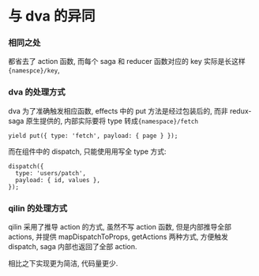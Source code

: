# 与 dva 的异同

### 相同之处

都省去了 action 函数, 而每个 saga 和 reducer 函数对应的 key 实际是长这样 `{namespce}/key`,

### dva 的处理方式

dva 为了准确触发相应函数, effects 中的 put 方法是经过包装后的, 而非 redux-saga 原生提供的, 内部实际要将 type 转成`{namespace}/fetch`

```
yield put({ type: 'fetch', payload: { page } });
```

而在组件中的 dispatch, 只能使用用写全 type 方式:

```
dispatch({
  type: 'users/patch',
  payload: { id, values },
});
```

### qilin 的处理方式

qilin 采用了推导 action 的方式, 虽然不写 action 函数, 但是内部推导全部 actions, 并提供 mapDispatchToProps, getActions 两种方式, 方便触发 dispatch, saga 内部也返回了全部 action.

相比之下实现更为简洁, 代码量更少.
